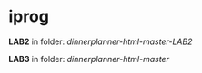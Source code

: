 # iprog

**LAB2** in folder: *dinnerplanner-html-master-LAB2*

**LAB3** in folder: *dinnerplanner-html-master*
